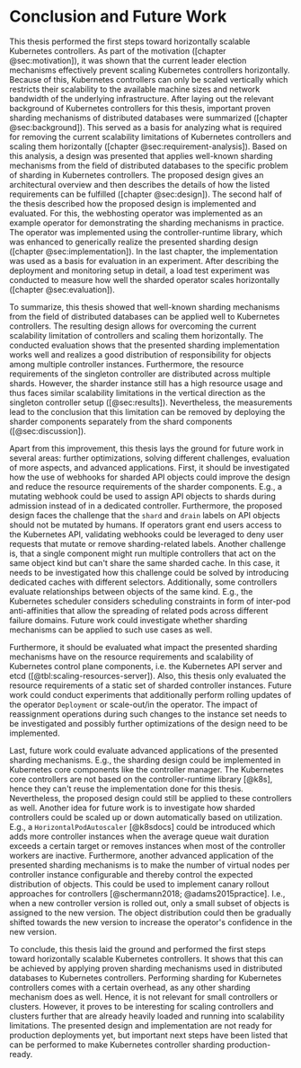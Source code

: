 # Conclusion and Future Work

This thesis performed the first steps toward horizontally scalable Kubernetes controllers.
As part of the motivation ([chapter @sec:motivation]), it was shown that the current leader election mechanisms effectively prevent scaling Kubernetes controllers horizontally.
Because of this, Kubernetes controllers can only be scaled vertically which restricts their scalability to the available machine sizes and network bandwidth of the underlying infrastructure.
After laying out the relevant background of Kubernetes controllers for this thesis, important proven sharding mechanisms of distributed databases were summarized ([chapter @sec:background]).
This served as a basis for analyzing what is required for removing the current scalability limitations of Kubernetes controllers and scaling them horizontally ([chapter @sec:requirement-analysis]).
Based on this analysis, a design was presented that applies well-known sharding mechanisms from the field of distributed databases to the specific problem of sharding in Kubernetes controllers.
The proposed design gives an architectural overview and then describes the details of how the listed requirements can be fulfilled ([chapter @sec:design]).
The second half of the thesis described how the proposed design is implemented and evaluated.
For this, the webhosting operator was implemented as an example operator for demonstrating the sharding mechanisms in practice.
The operator was implemented using the controller-runtime library, which was enhanced to generically realize the presented sharding design ([chapter @sec:implementation]).
In the last chapter, the implementation was used as a basis for evaluation in an experiment.
After describing the deployment and monitoring setup in detail, a load test experiment was conducted to measure how well the sharded operator scales horizontally ([chapter @sec:evaluation]).

To summarize, this thesis showed that well-known sharding mechanisms from the field of distributed databases can be applied well to Kubernetes controllers.
The resulting design allows for overcoming the current scalability limitation of controllers and scaling them horizontally.
The conducted evaluation shows that the presented sharding implementation works well and realizes a good distribution of responsibility for objects among multiple controller instances.
Furthermore, the resource requirements of the singleton controller are distributed across multiple shards.
However, the sharder instance still has a high resource usage and thus faces similar scalability limitations in the vertical direction as the singleton controller setup ([@sec:results]).
Nevertheless, the measurements lead to the conclusion that this limitation can be removed by deploying the sharder components separately from the shard components ([@sec:discussion]).

Apart from this improvement, this thesis lays the ground for future work in several areas: further optimizations, solving different challenges, evaluation of more aspects, and advanced applications.
First, it should be investigated how the use of webhooks for sharded API objects could improve the design and reduce the resource requirements of the sharder components.
E.g., a mutating webhook could be used to assign API objects to shards during admission instead of in a dedicated controller.
Furthermore, the proposed design faces the challenge that the `shard` and `drain` labels on API objects should not be mutated by humans.
If operators grant end users access to the Kubernetes API, validating webhooks could be leveraged to deny user requests that mutate or remove sharding-related labels.
Another challenge is, that a single component might run multiple controllers that act on the same object kind but can't share the same sharded cache.
In this case, it needs to be investigated how this challenge could be solved by introducing dedicated caches with different selectors.
Additionally, some controllers evaluate relationships between objects of the same kind.
E.g., the Kubernetes scheduler considers scheduling constraints in form of inter-pod anti-affinities that allow the spreading of related pods across different failure domains.
Future work could investigate whether sharding mechanisms can be applied to such use cases as well.

Furthermore, it should be evaluated what impact the presented sharding mechanisms have on the resource requirements and scalability of Kubernetes control plane components, i.e. the Kubernetes API server and etcd ([@tbl:scaling-resources-server]).
Also, this thesis only evaluated the resource requirements of a static set of sharded controller instances.
Future work could conduct experiments that additionally perform rolling updates of the operator `Deployment` or scale-out/in the operator.
The impact of reassignment operations during such changes to the instance set needs to be investigated and possibly further optimizations of the design need to be implemented.

Last, future work could evaluate advanced applications of the presented sharding mechanisms.
E.g., the sharding design could be implemented in Kubernetes core components like the controller manager.
The Kubernetes core controllers are not based on the controller-runtime library [@k8s], hence they can't reuse the implementation done for this thesis.
Nevertheless, the proposed design could still be applied to these controllers as well.
Another idea for future work is to investigate how sharded controllers could be scaled up or down automatically based on utilization.
E.g., a `HorizontalPodAutoscaler` [@k8sdocs] could be introduced which adds more controller instances when the average queue wait duration exceeds a certain target or removes instances when most of the controller workers are inactive.
Furthermore, another advanced application of the presented sharding mechanisms is to make the number of virtual nodes per controller instance configurable and thereby control the expected distribution of objects.
This could be used to implement canary rollout approaches for controllers [@schermann2018; @adams2015practice].
I.e., when a new controller version is rolled out, only a small subset of objects is assigned to the new version.
The object distribution could then be gradually shifted towards the new version to increase the operator's confidence in the new version.

To conclude, this thesis laid the ground and performed the first steps toward horizontally scalable Kubernetes controllers.
It shows that this can be achieved by applying proven sharding mechanisms used in distributed databases to Kubernetes controllers.
Performing sharding for Kubernetes controllers comes with a certain overhead, as any other sharding mechanism does as well.
Hence, it is not relevant for small controllers or clusters.
However, it proves to be interesting for scaling controllers and clusters further that are already heavily loaded and running into scalability limitations.
The presented design and implementation are not ready for production deployments yet, but important next steps have been listed that can be performed to make Kubernetes controller sharding production-ready.
